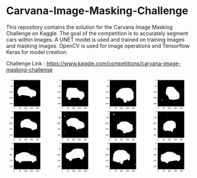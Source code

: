 # Carvana-Image-Masking-Challenge

This repository contains the solution for the Carvana Image Masking Challenge on Kaggle. The goal of the competition is to accurately segment cars within images. A UNET model is used and trained on training images and masking images. OpenCV is used for image operations and Tensorflow Keras for model creation.

Challenge Link : https://www.kaggle.com/competitions/carvana-image-masking-challenge

![Output](output_mask.png)
